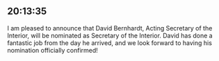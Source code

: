 ## 20:13:35
I am pleased to announce that David Bernhardt, Acting Secretary of the Interior, will be nominated as Secretary of the Interior. David has done a fantastic job from the day he arrived, and we look forward to having his nomination officially confirmed!
